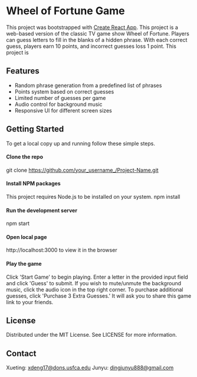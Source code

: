 # Wheel of Fortune Game

This project was bootstrapped with [Create React App](https://github.com/facebook/create-react-app).
This project is a web-based version of the classic TV game show Wheel of Fortune. Players can guess letters to fill in the blanks of a hidden phrase. With each correct guess, players earn 10 points, and incorrect guesses loss 1 point. This project is 

## Features

- Random phrase generation from a predefined list of phrases
- Points system based on correct guesses
- Limited number of guesses per game
- Audio control for background music
- Responsive UI for different screen sizes

## Getting Started

To get a local copy up and running follow these simple steps.

#### Clone the repo
git clone https://github.com/your_username_/Project-Name.git

#### Install NPM packages
This project requires Node.js to be installed on your system.
npm install

#### Run the development server
npm start

#### Open local page
http://localhost:3000 to view it in the browser

#### Play the game
Click 'Start Game' to begin playing.
Enter a letter in the provided input field and click 'Guess' to submit.
If you wish to mute/unmute the background music, click the audio icon in the top right corner.
To purchase additional guesses, click 'Purchase 3 Extra Guesses.' It will ask you to share this game link to your friends.

## License
Distributed under the MIT License. See LICENSE for more information.

## Contact
Xueting: xdeng17@dons.usfca.edu
Junyu: dingjunyu888@gmail.com
